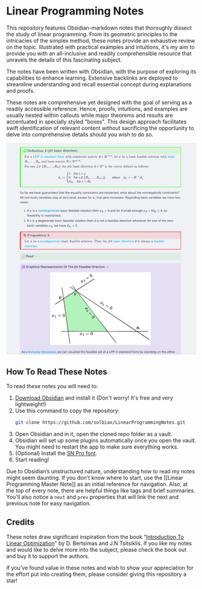 # Linear Programming Notes
This repository features Obsidian-markdown notes that thoroughly dissect the study of linear programming. From its geometric principles to the intricacies of the simplex method, these notes provide an exhaustive review on the topic. Illustrated with practical examples and intuitions, it's my aim to provide you with an all-inclusive and readily comprehensible resource that unravels the details of this fascinating subject.

The notes have been written with Obsidian, with the purpose of exploring its capabilities to enhance learning. Extensive backlinks are deployed to streamline understanding and recall essential concept during explanations and proofs.

These notes are comprehensive yet designed with the goal of serving as a readily accessible reference. Hence, proofs, intuitions, and examples are usually nested within callouts while major theorems and results are accentuated in specially styled "boxes". This design approach facilitates swift identification of relevant content without sacrificing the opportunity to delve into comprehensive details should you wish to do so. 

![Alt text](notes_preview.png "A preview of my notes")

## How To Read These Notes
To read these notes you will need to:
1) [Download Obsidian](https://obsidian.md/) and install it (Don't worry! It's free and  very lightweight!)
2) Use this command to copy the repository: 
	```bash 
	git clone https://github.com/solbiax/LinearProgrammingNotes.git 
	``` 
3) Open Obsidian and in it, open the cloned repo folder as a vault. 
4) Obsidian will set up some plugins automatically once you open the vault. You might need to restart the app to make sure everything works. 
5) (Optional) Install the [SN Pro font](https://supernotes.app/open-source/sn-pro/).
6) Start reading! 

Due to Obsidian’s unstructured nature, understanding how to read my notes might seem daunting. If you don't know where to start, use the [[Linear Programming Master Note]] as an initial reference for navigation. 
Also, at the top of every note, there are helpful things like tags and brief summaries. You'll also notice a `next` and `prev` properties that will link the next and previous note for easy navigation.

## Credits
These notes draw significant inspiration from the book "[Introduction To Linear Optimization](https://www.amazon.com/Introduction-Linear-Optimization-Scientific-Computation/dp/1886529191/ref=sr_1_1?crid=2O1KP89Q1ZT0E&dib=eyJ2IjoiMSJ9.9G6zqPZ74XhzaWDJlGigr4UJSHLQKqX8_2oypaYQAehGEVBO9LU-La2Rh2SzxSvt8ELNUCjnSghTn1vMQ34-GjYhUKTSvIROVVe4vzBUwTlQ55INeqj3doOCOxCppCVO7MqBOxQpkdFYo1VY_Z9wlAsyoCYGizLGlcRgjM7TzJqxtTmt5xB0L-tVqPPIrYjZ2rVD4oHbS-FRqYg-wiqUMK4VxGfhdOCu2UL5J42ia2g.2Qvm2t25-pna9fOZ99y4nCSU1daU0x9OPkquR3gyZnE&dib_tag=se&keywords=introduction+to+linear+programming&qid=1715372574&sprefix=introduction+to+linear+programming%2Caps%2C192&sr=8-1)" by D. Bertsimas and J.N Tsitsiklis. If you like my notes and would like to delve more into the subject, please check the book out and buy it to support the authors.

If you've found value in these notes and wish to show your appreciation for the effort put into creating them, please consider giving this repository a star!